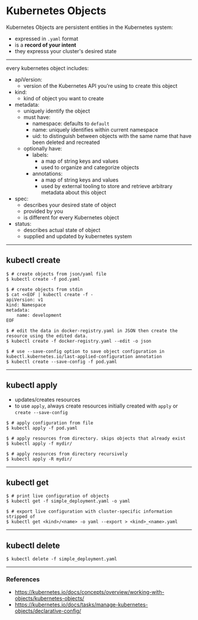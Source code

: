 # Kubernetes Objects

Kubernetes Objects are persistent entities in the Kubernetes system:
* expressed in `.yaml` format  
* is a **record of your intent**  
* they expresss your cluster's desired state

---

every kubernetes object includes:
* apiVersion: 
    * version of the Kubernetes API you’re using to create this object
* kind:
    * kind of object you want to create
* metadata:
    * uniquely identify the object
    * must have:
        * namespace: defaults to `default`
        * name: uniquely identifies within current namespace
        * uid: to distinguish between objects with the same name that have been deleted and recreated
    * optionally have:
        * labels:
            * a map of string keys and values
            * used to organize and categorize objects
        * annotations:
            * a map of string keys and values
            * used by external tooling to store and retrieve arbitrary metadata about this object
* spec: 
    * describes your desired state of object
    * provided by you
    * is different for every Kubernetes object
* status:
    * describes actual state of object
    * supplied and updated by kubernetes system

---

## kubectl create

```shell
$ # create objects from json/yaml file
$ kubectl create -f pod.yaml

$ # create objects from stdin
$ cat <<EOF | kubectl create -f -
apiVersion: v1
kind: Namespace
metadata:
    name: development
EOF

$ # edit the data in docker-registry.yaml in JSON then create the resource using the edited data.
$ kubectl create -f docker-registry.yaml --edit -o json

$ # use --save-config option to save object configuration in kubectl.kubernetes.io/last-applied-configuration annotation
$ kubectl create --save-config -f pod.yaml
```

---

## kubectl apply

* updates/creates resources
* to use `apply`, always create resources initially created with `apply` or `create --save-config`

```shell
$ # apply configuration from file
$ kubectl apply -f pod.yaml

$ # apply resources from directory. skips objects that already exist
$ kubectl apply -f mydir/

$ # apply resources from directory recursively
$ kubectl apply -R mydir/

```

---

## kubectl get

```shell
$ # print live configuration of objects
$ kubectl get -f simple_deployment.yaml -o yaml

$ # export live configuration with cluster-specific information stripped of
$ kubectl get <kind>/<name> -o yaml --export > <kind>_<name>.yaml
```

---

## kubectl delete

```shell
$ kubectl delete -f simple_deployment.yaml
```

---

### References

* <https://kubernetes.io/docs/concepts/overview/working-with-objects/kubernetes-objects/>
* <https://kubernetes.io/docs/tasks/manage-kubernetes-objects/declarative-config/>
